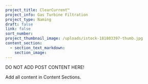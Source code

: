 ```yaml
---
project_title: ClearCurrent™
project_info: Gas Turbine Filtration
project_type: Naming
draft: false
link: false
sort_number:
project_thumbnail_image: /uploads/istock-181803397-thumb.jpg
content_section:
  - section_text_markdown:
    section_image:
---
```



DO NOT ADD POST CONTENT HERE!

Add all content in Content Sections.